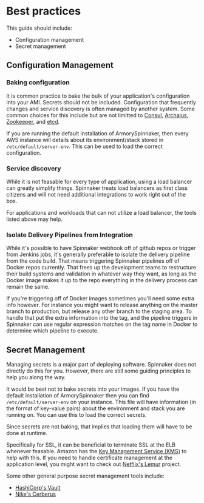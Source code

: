 # Best practices

This guide should include:

- Configuration management
- Secret management


## Configuration Management

### Baking configuration

It is common practice to bake the bulk of your application's configuration into your AMI. Secrets should not be included. Configuration that frequently changes and service discovery is often managed by another system. Some common choices for this include but are not limitted to [Consul](https://www.consul.io/), [Archaius](https://github.com/Netflix/archaius), [Zookeeper](https://zookeeper.apache.org/), and [etcd](https://github.com/coreos/etcd).

If you are running the default installation of ArmorySpinnaker, then every AWS instance will details about its environment/stack stored in `/etc/default/server-env`. This can be used to load the correct configuration.


### Service discovery

While it is not feasable for every type of application, using a load balancer can greatly simplify things. Spinnaker treats load balancers as first class citizens and will not need additional integrations to work right out of the box.

For applications and workloads that can not utilize a load balancer, the tools listed above may help.


### Isolate Delivery Pipelines from Integration

While it's possible to have Spinnaker webhook off of github repos or trigger from Jenkins jobs, it's generally preferable to isolate the delivery pipeline from the code build. That means triggering Spinnaker pipelines off of Docker repos currently. That frees up the development teams to restructure their build systems and validation in whatever way they want, as long as the Docker image makes it up to the repo everything in the delivery process can remain the same.

If you're triggering off of Docker images sometimes you'll need some extra info however. For instance you might want to release anything on the master branch to production, but release any other branch to the staging area. To handle that put the extra information into the tag, and the pipeline triggers in Spinnaker can use regular expression matches on the tag name in Docker to determine which pipeline to execute.


## Secret Management

Managing secrets is a major part of deploying software. Spinnaker does not directly do this for you. However, there are still some guiding principles to help you along the way.

It would be best not to bake secrets into your images. If you have the default installation of ArmorySpinnaker then you can find `/etc/default/server-env` on your instance. This file will have information (in the format of key-value pairs) about the environment and stack you are running on. You can use this to load the correct secrets.

Since secrets are not baking, that implies that loading them will have to be done at runtime. 

Specifically for SSL, it can be beneficial to terminate SSL at the ELB whenever feasable. Amazon has the [Key Management Service (KMS)]() to help with this. If you need to handle certificate management at the application level, you might want to check out [Netflix's Lemur](http://techblog.netflix.com/2015/09/introducing-lemur.html) project.

Some other general purpose secret management tools include:
- [HashiCorp's Vault](https://www.vaultproject.io/)
- [Nike's Cerberus](http://engineering.nike.com/cerberus/)
